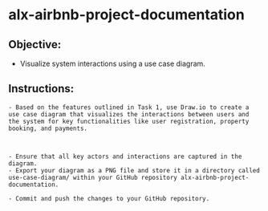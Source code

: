 # alx-airbnb-project-documentation

## Objective:
- Visualize system interactions using a use case diagram.

## Instructions:

	- Based on the features outlined in Task 1, use Draw.io to create a use case diagram that visualizes the interactions between users and the system for key functionalities like user registration, property booking, and payments.



	- Ensure that all key actors and interactions are captured in the diagram.
	- Export your diagram as a PNG file and store it in a directory called use-case-diagram/ within your GitHub repository alx-airbnb-project-documentation.

	- Commit and push the changes to your GitHub repository.
